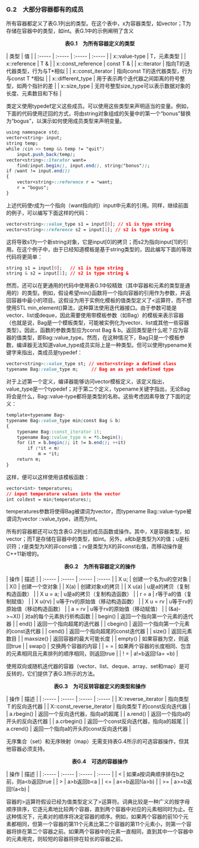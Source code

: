 ### G.2　大部分容器都有的成员

所有容器都定义了表G.1列出的类型。在这个表中，x为容器类型，如vector<int>；T为存储在容器中的类型，如int。表G.1中的示例阐明了含义

<center class="my_markdown"><b class="my_markdown">表G.1　为所有容器定义的类型</b></center>

| 类型 | 值 |
| :-----  | :-----  | :-----  | :-----  |
| x::value-type | T，元素类型 |
| x::reference | T & |
| x::const_reference | const T & |
| x::iterator | 指向T的迭代器类型，行为与T*相似 |
| x::const_iterator | 指向const T的迭代器类型，行为与const T *相似 |
| x::different_type | 用于表示两个迭代器之间距离的符号整型，如两个指针的差 |
| x::size_type | 无符号整型size_type可以表示数据对象的长度、元素数目和下标 |

类定义使用typedef定义这些成员。可以使用这些类型来声明适当的变量。例如，下面的代码使用迂回的方式，将由string对象组成的矢量中的第一个“bonus”替换为“bogus”，以演示如何使用成员类型来声明变量。

```css
using namespace std;
vector<string> input;
string temp;
while (cin >> temp && temp != "quit")
    input.push_back(temp);
vector<string>::iterator want=
    find(input.begin(), input.end(), string("bonus"));
if (want != input.end())
{
    vector<string>::reference r = *want;
    r = "bogus";
}
```

上述代码使r成为一个指向（want指向的）input中元素的引用。同样，继续前面的例子，可以编写下面这样的代码：

```css
vector<string>::value_type s1 = input[0]; // s1 is type string
vector<string>::reference s2 = input[1]; // s2 is type string &
```

这将导致s1为一个新string对象，它是input[0]的拷贝；而s2为指向input[1]的引用。在这个例子中，由于已经知道模板是基于string类型的，因此编写下面的等效代码将更简单：

```css
string s1 = input[0];   // s1 is type string
string & s2 = input[1]; // s2 is type string &
```

然而，还可以在更通用的代码中使用表G.1中较精致（其中容器和元素的类型是通用的）的类型。例如，假设希望min()函数将一个指向容器的引用作为参数，并返回容器中最小的项目。这假设为用于实例化模板的值类型定义了<运算符，而不想使用STL min_element()算法，这种算法使用迭代器接口。由于参数可能是vector<int>、list<strint>或deque<double>，因此需要使用带模板参数（如Bag）的模板来表示容器（也就是说，Bag是一个模板类型，可能被实例化为vector<int>、list<string>或其他一些容器类型）。因此，函数的参数类型应为const Bag & b。返回类型是什么呢？应为容器的值类型，即Bag::value_type。然而，在这种情况下，Bag只是一个模板参数，编译器无法知道value_type成员实际上是一种类型。但可以使用typename关键字来指出，类成员是typedef：

```css
vector<string>::value_type st; // vector<string> a defined class
typename Bag::value_type m;     // Bag an as yet undefined type
```

对于上述第一个定义，编译器能够访问vector模板定义，该定义指出，value_type是一个typedef；对于第二个定义，typename关键字指出，无论Bag将会是什么，Bag::value-type都将是类型的名称。这些考虑因素导致了下面的定义：

```css
template<typename Bag>
typename Bag::value_type min(const Bag & b)
{
    typename Bag::const_iterator it;
    typename Bag::value_type m = *b.begin();
    for (it = b.begin(); it != b.end(); ++it)
        if (*it < m)
            m = *it;
    return m;
}
```

这样，便可以这样使用该模板函数：

```css
vector<int> temperatures;
// input temperature values into the vector
int coldest = min(temperatures);
```

temperatures参数将使得Bag被谓词为vector<int>，而typename Bag::value-type被谓词为vector <int>::value_type，进而为int。

所有的容器都还可以包含表G.2列出的成员函数或操作。其中，X是容器类型，如vector<int>；而T是存储在容器中的类型，如int。另外，a和b是类型为X的值；u是标识符；r是类型为X的非const值；rv是类型为X的非const右值，而移动操作是C++11新增的。

<center class="my_markdown"><b class="my_markdown">表G.2　为所有容器定义的操作</b></center>

| 操作 | 描述 |
| :-----  | :-----  | :-----  | :-----  |
| X u; | 创建一个名为u的空对象 |
| X() | 创建一个空对象 |
| X(a) | 创建对象x的拷贝 |
| X u(a) | u是a的拷贝（复制构造函数） |
| X u = a; | u是a的拷贝（复制构造函数） |
| r = a | r等于a的值（复制赋值） |
| X u(rv) | u等于rv的原始值（移动构造函数） |
| X u = rv | u等于rv的原始值（移动构造函数） |
| a = rv | u等于rv的原始值（移动赋值） |
| (&a)->~X() | 对a的每个元素执行析构函数 |
| begin() | 返回一个指向第一个元素的迭代器 |
| end() | 返回一个指向超尾的迭代器 |
| cbegin() | 返回一个指向第一个元素的const迭代器 |
| cend() | 返回一个指向超尾的const迭代器 |
| size() | 返回元素数目 |
| maxsize() | 返回容器的最大可能长度 |
| empty() | 如果容器为空，则返回true |
| swap() | 交换两个容器的内容 |
| = = | 如果两个容器的长度相同、包含的元素相同且元素排列的顺序相同，则返回true |
| ! = | a!=b返回!(a= =b) |

使用双向或随机迭代器的容器（vector、list、deque、array、set和map）是可反转的，它们提供了表G.3所示的方法。

<center class="my_markdown"><b class="my_markdown">表G.3　为可反转容器定义的类型和操作</b></center>

| 操作 | 描述 |
| :-----  | :-----  | :-----  | :-----  |
| X::reverse_iterator | 指向类型Ｔ的反向迭代器 |
| X::const_reverse_iterator | 指向类型Ｔ的const反向迭代器 |
| a.rbegin() | 返回一个反向迭代器，指向a的超尾 |
| a.rend() | 返回一个指向a的开头的反向迭代器 |
| a.crbegin() | 返回一个const反向迭代器，指向a的超尾 |
| a.crend() | 返回一个指向a的开头的const反向迭代器 |

无序集合（set）和无序映射（map）无需支持表G.4所示的可选容器操作，但其他容器必须支持。

<center class="my_markdown"><b class="my_markdown">表G.4　可选的容器操作</b></center>

| 操作 | 描述 |
| :-----  | :-----  | :-----  | :-----  |
| < | 如果a按词典顺序排在b之前，则a<b返回true |
| > | a>b返回b<a |
| <= | a<=b返回!(a>b) |
| >= | a>=b返回!(a<b) |

容器的>运算符假设已经为值类型定义了>运算符。词典比较是一种广义的按字母顺序排序，它逐元素地比较两个容器，直到两个容器中对应的元素相同时为止。在这种情况下，元素对的顺序将决定容器的顺序。例如，如果两个容器的前10个元素都相同，但第一个容器的第11个元素比第二个容器的第11个元素小，则第一个容器将排在第二个容器之前。如果两个容器中的元素一直相同，直到其中一个容器中的元素用完，则较短的容器将排在较长的容器之前。


